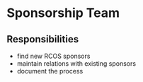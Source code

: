 # Sponsorship Team

## Responsibilities
  - find new RCOS sponsors
  - maintain relations with existing sponsors
  - document the process
